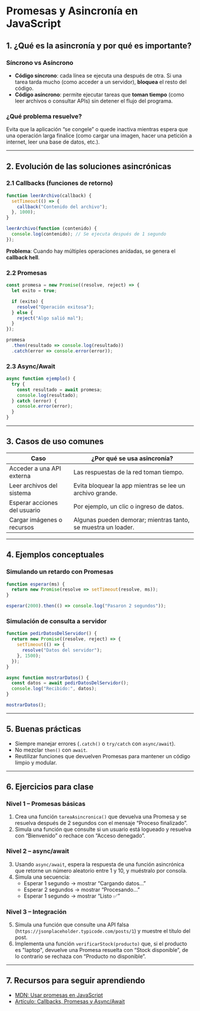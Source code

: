 # Promesas y Asincronía en JavaScript

## 1. ¿Qué es la asincronía y por qué es importante?

### Síncrono vs Asíncrono

- **Código síncrono**: cada línea se ejecuta una después de otra. Si una tarea tarda mucho (como acceder a un servidor), **bloquea** el resto del código.
- **Código asíncrono**: permite ejecutar tareas que **toman tiempo** (como leer archivos o consultar APIs) sin detener el flujo del programa.

### ¿Qué problema resuelve?
Evita que la aplicación “se congele” o quede inactiva mientras espera que una operación larga finalice (como cargar una imagen, hacer una petición a internet, leer una base de datos, etc.).

---

## 2. Evolución de las soluciones asincrónicas

### 2.1 Callbacks (funciones de retorno)

```javascript
function leerArchivo(callback) {
  setTimeout(() => {
    callback("Contenido del archivo");
  }, 1000);
}

leerArchivo(function (contenido) {
  console.log(contenido); // Se ejecuta después de 1 segundo
});
```

**Problema**: Cuando hay múltiples operaciones anidadas, se genera el **callback hell**.

### 2.2 Promesas

```javascript
const promesa = new Promise((resolve, reject) => {
  let exito = true;

  if (exito) {
    resolve("Operación exitosa");
  } else {
    reject("Algo salió mal");
  }
});

promesa
  .then(resultado => console.log(resultado))
  .catch(error => console.error(error));
```

### 2.3 Async/Await

```javascript
async function ejemplo() {
  try {
    const resultado = await promesa;
    console.log(resultado);
  } catch (error) {
    console.error(error);
  }
}
```

---

## 3. Casos de uso comunes

| Caso                          | ¿Por qué se usa asincronía?                                       |
|------------------------------|------------------------------------------------------------------|
| Acceder a una API externa     | Las respuestas de la red toman tiempo.                          |
| Leer archivos del sistema     | Evita bloquear la app mientras se lee un archivo grande.       |
| Esperar acciones del usuario  | Por ejemplo, un clic o ingreso de datos.                        |
| Cargar imágenes o recursos    | Algunas pueden demorar; mientras tanto, se muestra un loader.   |

---

## 4. Ejemplos conceptuales

### Simulando un retardo con Promesas

```javascript
function esperar(ms) {
  return new Promise(resolve => setTimeout(resolve, ms));
}

esperar(2000).then(() => console.log("Pasaron 2 segundos"));
```

### Simulación de consulta a servidor

```javascript
function pedirDatosDelServidor() {
  return new Promise((resolve, reject) => {
    setTimeout(() => {
      resolve("Datos del servidor");
    }, 1500);
  });
}

async function mostrarDatos() {
  const datos = await pedirDatosDelServidor();
  console.log("Recibido:", datos);
}

mostrarDatos();
```

---

## 5. Buenas prácticas

- Siempre manejar errores (`.catch()` o `try/catch` con `async/await`).
- No mezclar `then()` con `await`.
- Reutilizar funciones que devuelven Promesas para mantener un código limpio y modular.

---

## 6. Ejercicios para clase

### Nivel 1 – Promesas básicas

1. Crea una función `tareaAsincronica()` que devuelva una Promesa y se resuelva después de 2 segundos con el mensaje “Proceso finalizado”.
2. Simula una función que consulte si un usuario está logueado y resuelva con “Bienvenido” o rechace con “Acceso denegado”.

### Nivel 2 – async/await

3. Usando `async/await`, espera la respuesta de una función asincrónica que retorne un número aleatorio entre 1 y 10, y muéstralo por consola.
4. Simula una secuencia: 
   - Esperar 1 segundo → mostrar “Cargando datos…”
   - Esperar 2 segundos → mostrar “Procesando…”
   - Esperar 1 segundo → mostrar “Listo ✅”

### Nivel 3 – Integración

5. Simula una función que consulte una API falsa (`https://jsonplaceholder.typicode.com/posts/1`) y muestre el título del post.
6. Implementa una función `verificarStock(producto)` que, si el producto es "laptop", devuelve una Promesa resuelta con “Stock disponible”, de lo contrario se rechaza con “Producto no disponible”.

---

## 7. Recursos para seguir aprendiendo
- [MDN: Usar promesas en JavaScript](https://developer.mozilla.org/es/docs/Web/JavaScript/Guide/Using_promises)
- [Artículo: Callbacks, Promesas y Async/Await](https://www.freecodecamp.org/espanol/news/javascript-asincrono-explicacion-de-callbacks-promesas-y-async-await/)